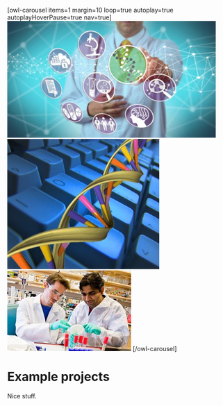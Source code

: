 [owl-carousel items=1 margin=10 loop=true autoplay=true autoplayHoverPause=true nav=true]
![](images/image-4.jpg?cropZoom=1024,300)
![](images/image-2.jpg?cropZoom=1024,300)
![](images/image-3.jpg?cropZoom=1024,300)
[/owl-carousel]

# Example projects
Nice stuff.
